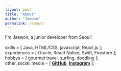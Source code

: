 ```yaml
---
layout: post
title: "About"
author: "Jaewon"
permalink: /about/
---
```


I'm Jaewon, a junior developer from Seoul!<br/><br/>
skills = [ Java, HTML/CSS, javascript, React.js ];<br/>
experiences = [ Oracle, React Native, Swift, Firestore ];<br/>
hobbys = [ gourmet travel, surfing, doodling ];<br/>
other_social_media = [ [**GitHub**](https://github.com/woniyoon), [**Instagram**](https://www.instagram.com/yoonj1i/) ];<br/>
